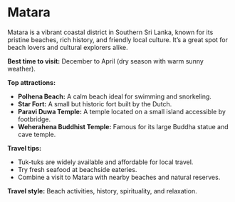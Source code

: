 # Matara
Matara is a vibrant coastal district in Southern Sri Lanka, known for its pristine beaches, rich history, and friendly local culture. It’s a great spot for beach lovers and cultural explorers alike.

**Best time to visit:** December to April (dry season with warm sunny weather).

**Top attractions:**
- **Polhena Beach:** A calm beach ideal for swimming and snorkeling.
- **Star Fort:** A small but historic fort built by the Dutch.
- **Paravi Duwa Temple:** A temple located on a small island accessible by footbridge.
- **Weherahena Buddhist Temple:** Famous for its large Buddha statue and cave temple.

**Travel tips:**
- Tuk-tuks are widely available and affordable for local travel.
- Try fresh seafood at beachside eateries.
- Combine a visit to Matara with nearby beaches and natural reserves.

**Travel style:** Beach activities, history, spirituality, and relaxation.
